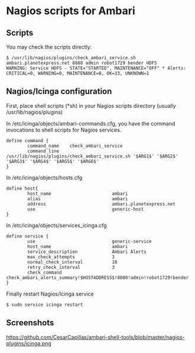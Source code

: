 # Nagios scripts for Ambari

## Scripts
You may check the scripts directly:

```
$ /usr/lib/nagios/plugins/check_ambari_service.sh ambari.planetexpress.net 8888 admin robot1729 bender HDFS
WARNING: Service HDFS - STATE="STARTED", MAINTENANCE="OFF" * Alerts: CRITICAL=0, WARNING=0, MAINTENANCE=0, OK=33, UNKNOWN=1
```

## Nagios/Icinga configuration

First, place shell scripts (*sh) in your Nagios scripts directory (usually /usr/lib/nagios/plugins) 

In /etc/icinga/objects/ambari-commands.cfg, you have the command invocations to shell scripts for Nagios services.

```
define command {
        command_name    check_ambari_service
        command_line    /usr/lib/nagios/plugins/check_ambari_service.sh '$ARG1$' '$ARG2$' '$ARG3$' '$ARG4$' '$ARG5$' '$ARG6$' 
}
```

In /etc/icinga/objects/hosts.cfg 

```
define host{
        host_name                       ambari
        alias                           ambari
        address                         ambari.planetexpress.net
        use                             generic-host
}
```

In /etc/icinga/objects/services_icinga.cfg

```
define service {
        use                             generic-service
        host_name                       ambari
        service_description             Ambari Alerts
        max_check_attempts              3
        normal_check_interval           10
        retry_check_interval            3
        check_command                   check_ambari_alerts_summary!$HOSTADDRESS$!8080!admin!robot1729!bender
}
```

Finally restart Nagios/Icinga service

```
$ sudo service icinga restart
```

## Screenshots

https://github.com/CesarCapillas/ambari-shell-tools/blob/master/nagios-plugins/icinga.png

